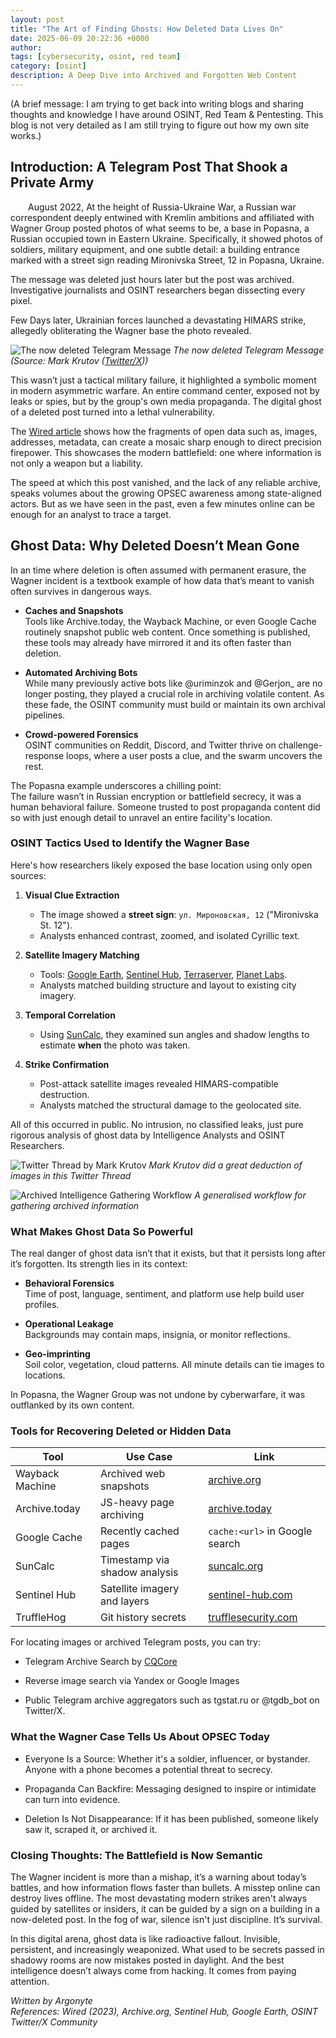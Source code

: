 ```yaml
---
layout: post
title: "The Art of Finding Ghosts: How Deleted Data Lives On"
date: 2025-06-09 20:22:36 +0000
author:
tags: [cybersecurity, osint, red team]
category: [osint]
description: A Deep Dive into Archived and Forgotten Web Content
---
```

(A brief message: I am trying to get back into writing blogs and sharing thoughts and knowledge I have around OSINT, Red Team & Pentesting. This blog is not very detailed as I am still trying to figure out how my own site works.)

## Introduction: A Telegram Post That Shook a Private Army

&emsp;&emsp;August 2022, At the height of Russia-Ukraine War, a Russian war correspondent deeply entwined with Kremlin ambitions and affiliated with Wagner Group posted photos of what seems to be, a base in Popasna, a Russian occupied town in Eastern Ukraine. Specifically, it showed photos of soldiers, military equipment, and one subtle detail: a building entrance marked with a street sign reading Mironivska Street, 12 in Popasna, Ukraine. 

The message was deleted just hours later but the post was archived. Investigative journalists and OSINT researchers began dissecting every pixel. 

Few Days later, Ukrainian forces launched a devastating HIMARS strike, allegedly obliterating the Wagner base the photo revealed.

![The now deleted Telegram Message](/assets/img/osint-archive/tg-arch.png)
_The now deleted Telegram Message (Source: Mark Krutov ([Twitter/X](https://x.com/kromark/status/1558862957664247809)))_

This wasn’t just a tactical military failure, it highlighted a symbolic moment in modern asymmetric warfare. An entire command center, exposed not by leaks or spies, but by the group's own media propaganda. The digital ghost of a deleted post turned into a lethal vulnerability. 

The [Wired article](https://www.wired.com/story/wagner-group-osint-russia-ukraine/) shows how the fragments of open data such as, images, addresses, metadata, can create a mosaic sharp enough to direct precision firepower. This showcases the modern battlefield: one where information is not only a weapon but a liability. 

The speed at which this post vanished, and the lack of any reliable archive, speaks volumes about the growing OPSEC awareness among state-aligned actors. But as we have seen in the past, even a few minutes online can be enough for an analyst to trace a target.
<br>

## Ghost Data: Why Deleted Doesn’t Mean Gone

In an time where deletion is often assumed with permanent erasure, the Wagner incident is a textbook example of how data that’s meant to vanish often survives in dangerous ways.

- **Caches and Snapshots**  
  Tools like Archive.today, the Wayback Machine, or even Google Cache routinely snapshot public web content. Once something is published, these tools may already have mirrored it and its often faster than deletion.

- **Automated Archiving Bots**  
  While many previously active bots like @uriminzok and @Gerjon_ are no longer posting, they played a crucial role in archiving volatile content. As these fade, the OSINT community must build or maintain its own archival pipelines.

- **Crowd-powered Forensics**  
  OSINT communities on Reddit, Discord, and Twitter thrive on challenge-response loops, where a user posts a clue, and the swarm uncovers the rest.

The Popasna example underscores a chilling point:  
The failure wasn’t in Russian encryption or battlefield secrecy, it was a human behavioral failure. Someone trusted to post propaganda content did so with just enough detail to unravel an entire facility's location.


### OSINT Tactics Used to Identify the Wagner Base

Here's how researchers likely exposed the base location using only open sources:

1. **Visual Clue Extraction**  
   - The image showed a **street sign**: `ул. Мироновская, 12` ("Mironivska St. 12").
   - Analysts enhanced contrast, zoomed, and isolated Cyrillic text.

2. **Satellite Imagery Matching**  
   - Tools: [Google Earth](https://earth.google.com), [Sentinel Hub](https://www.sentinel-hub.com), [Terraserver](https://www.terraserver.com), [Planet Labs](https://www.planet.com).
   - Analysts matched building structure and layout to existing city imagery.

3. **Temporal Correlation**  
   - Using [SunCalc](https://suncalc.org), they examined sun angles and shadow lengths to estimate **when** the photo was taken.

4. **Strike Confirmation**  
   - Post-attack satellite images revealed HIMARS-compatible destruction.
   - Analysts matched the structural damage to the geolocated site.

All of this occurred in public. No intrusion, no classified leaks, just pure rigorous analysis of ghost data by Intelligence Analysts and OSINT Researchers.

![Twitter Thread by Mark Krutov](/assets/img/osint-archive/mark-k.png)
_Mark Krutov did a great deduction of images in this Twitter Thread_

![Archived Intelligence Gathering Workflow](/assets/img/osint-archive/Workflow.png)
_A generalised workflow for gathering archived information_

### What Makes Ghost Data So Powerful

The real danger of ghost data isn’t that it exists, but that it persists long after it’s forgotten. Its strength lies in its context:

- **Behavioral Forensics**  
  Time of post, language, sentiment, and platform use help build user profiles.

- **Operational Leakage**  
  Backgrounds may contain maps, insignia, or monitor reflections.

- **Geo-imprinting**  
  Soil color, vegetation, cloud patterns. All minute details can tie images to locations.

In Popasna, the Wagner Group was not undone by cyberwarfare, it was outflanked by its own content.

### Tools for Recovering Deleted or Hidden Data

| Tool             | Use Case                          | Link                                |
|------------------|-----------------------------------|-------------------------------------|
| Wayback Machine  | Archived web snapshots            | [archive.org](https://archive.org)  |
| Archive.today    | JS-heavy page archiving           | [archive.today](https://archive.today) |
| Google Cache     | Recently cached pages             | `cache:<url>` in Google search      |
| SunCalc          | Timestamp via shadow analysis     | [suncalc.org](https://suncalc.org)  |
| Sentinel Hub     | Satellite imagery and layers      | [sentinel-hub.com](https://www.sentinel-hub.com) |
| TruffleHog       | Git history secrets               | [trufflesecurity.com](https://trufflesecurity.com) |

For locating images or archived Telegram posts, you can try:

- Telegram Archive Search by [CQCore](https://github.com/The-Osint-Toolbox/Telegram-OSINT)

- Reverse image search via Yandex or Google Images

- Public Telegram archive aggregators such as tgstat.ru or @tgdb_bot on Twitter/X.

### What the Wagner Case Tells Us About OPSEC Today

- Everyone Is a Source: Whether it's a soldier, influencer, or bystander. Anyone with a phone becomes a potential threat to secrecy.

- Propaganda Can Backfire: Messaging designed to inspire or intimidate can turn into evidence.

- Deletion Is Not Disappearance: If it has been published, someone likely saw it, scraped it, or archived it.

### Closing Thoughts: The Battlefield is Now Semantic

The Wagner incident is more than a mishap, it’s a warning about today’s battles, and how information flows faster than bullets. A misstep online can destroy lives offline. The most devastating modern strikes aren't always guided by satellites or insiders, it can be guided by a sign on a building in a now-deleted post. In the fog of war, silence isn't just discipline. It’s survival. 

In this digital arena, ghost data is like radioactive fallout. Invisible, persistent, and increasingly weaponized. What used to be secrets passed in shadowy rooms are now mistakes posted in daylight. And the best intelligence doesn’t always come from hacking. It comes from paying attention.

*Written by Argonyte*  
*References: Wired (2023), Archive.org, Sentinel Hub, Google Earth, OSINT Twitter/X Community*